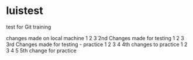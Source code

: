 # luistest
test for Git training

changes made on local machine
1
2
3
2nd Changes made for testing
1
2
3
3rd Changes made for testing - practice
1
2
3
4
4th changes to practice
1
2
3
4
5
5th change for practice



